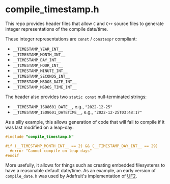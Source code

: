 
# compile_timestamp.h

This repo provides header files that allow `C` and `C++` source
files to generate integer representations of the compile date/time.

These integer representations are `const` / `constexpr` compliant:

* `__TIMESTAMP_YEAR_INT__`
* `__TIMESTAMP_MONTH_INT__`
* `__TIMESTAMP_DAY_INT__`
* `__TIMESTAMP_HOUR_INT__`
* `__TIMESTAMP_MINUTE_INT__`
* `__TIMESTAMP_SECONDS_INT__`
* `__TIMESTAMP_MSDOS_DATE_INT__`
* `__TIMESTAMP_MSDOS_TIME_INT__`

The header also provides two `static const` null-terminated strings:

* `__TIMESTAMP_ISO8601_DATE__`, e.g., `"2022-12-25"`
* `__TIMESTAMP_ISO8601_DATETIME__`, e.g., `"2022-12-25T03:48:17"`

As a silly example, this allows generation of code that will
fail to compile if it was last modified on a leap-day:

```C
#include "compile_timestamp.h"

#if (__TIMESTAMP_MONTH_INT__ == 2) && (__TIMESTAMP_DAY_INT__ == 29)
  #error "Cannot compile on leap days"
#endif
```

More usefully, it allows for things such as creating embedded filesystems
to have a reasonable default date/time.  As an example, an early version
of `compile_date.h` was used by Adafruit's implementation of [UF2](https://github.com/adafruit/Adafruit_nRF52_Bootloader/blob/661827c166989eeadbebe0ef7b4230793b678a4e/src/usb/uf2/ghostfat.c#L247-L254).
